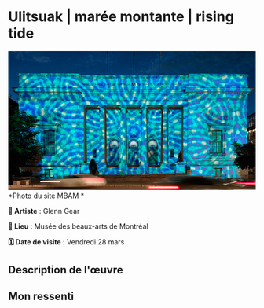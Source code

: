 #  Ulitsuak | marée montante | rising tide

![image_expo](/exposition_individuelle/Media/Rising_Tide.jpg)
*Photo du site MBAM *

**🎨 Artiste** : Glenn Gear  

**📍 Lieu** : Musée des beaux-arts de Montréal

**🗓️ Date de visite** : Vendredi 28 mars

##  Description de l'œuvre

##  Mon ressenti
